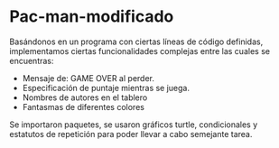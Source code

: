 # Pac-man-modificado

Basándonos en un programa con ciertas líneas de código definidas, implementamos ciertas funcionalidades complejas entre las cuales se encuentras:

- Mensaje de: GAME OVER al perder.
- Especificación de puntaje mientras se juega.
- Nombres de autores en el tablero
- Fantasmas de diferentes colores

Se importaron paquetes, se usaron gráficos turtle, condicionales y estatutos de repetición para poder llevar a cabo semejante tarea.
